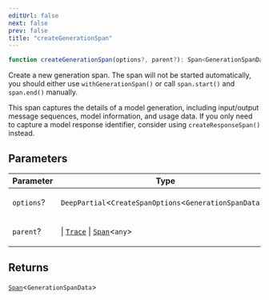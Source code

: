 ```yaml
---
editUrl: false
next: false
prev: false
title: "createGenerationSpan"
---
```


```ts
function createGenerationSpan(options?, parent?): Span<GenerationSpanData>
```

Create a new generation span. The span will not be started automatically, you should either
use `withGenerationSpan()` or call `span.start()` and `span.end()` manually.

This span captures the details of a model generation, including input/output message
sequences, model information, and usage data. If you only need to capture a model response
identifier, consider using `createResponseSpan()` instead.

## Parameters

<table>
<thead>
<tr>
<th>Parameter</th>
<th>Type</th>
</tr>
</thead>
<tbody>
<tr>
<td>

`options`?

</td>
<td>

`DeepPartial`\<`CreateSpanOptions`\<`GenerationSpanData`\>\>

</td>
</tr>
<tr>
<td>

`parent`?

</td>
<td>

 \| [`Trace`](/openai-agents-js/openai/agents-core/classes/trace/) \| [`Span`](/openai-agents-js/openai/agents-core/classes/span/)\<`any`\>

</td>
</tr>
</tbody>
</table>

## Returns

[`Span`](/openai-agents-js/openai/agents-core/classes/span/)\<`GenerationSpanData`\>
